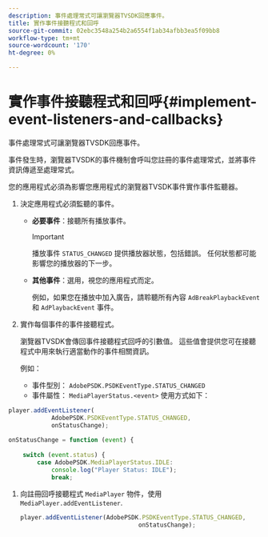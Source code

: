 ```yaml
---
description: 事件處理常式可讓瀏覽器TVSDK回應事件。
title: 實作事件接聽程式和回呼
source-git-commit: 02ebc3548a254b2a6554f1ab34afbb3ea5f09bb8
workflow-type: tm+mt
source-wordcount: '170'
ht-degree: 0%

---
```


# 實作事件接聽程式和回呼{#implement-event-listeners-and-callbacks}

事件處理常式可讓瀏覽器TVSDK回應事件。

事件發生時，瀏覽器TVSDK的事件機制會呼叫您註冊的事件處理常式，並將事件資訊傳遞至處理常式。

您的應用程式必須為影響您應用程式的瀏覽器TVSDK事件實作事件監聽器。

1. 決定應用程式必須監聽的事件。

   * **必要事件**：接聽所有播放事件。

     >[!IMPORTANT]
     >
     >播放事件 `STATUS_CHANGED` 提供播放器狀態，包括錯誤。 任何狀態都可能影響您的播放器的下一步。

   * **其他事件**：選用，視您的應用程式而定。

     例如，如果您在播放中加入廣告，請聆聽所有內容 `AdBreakPlaybackEvent` 和 `AdPlaybackEvent` 事件。

1. 實作每個事件的事件接聽程式。

   瀏覽器TVSDK會傳回事件接聽程式回呼的引數值。 這些值會提供您可在接聽程式中用來執行適當動作的事件相關資訊。

   例如：

   * 事件型別： `AdobePSDK.PSDKEventType.STATUS_CHANGED`
   * 事件屬性： `MediaPlayerStatus.<event>` 使用方式如下：

```js
player.addEventListener( 
            AdobePSDK.PSDKEventType.STATUS_CHANGED,  
            onStatusChange); 
 
onStatusChange = function (event) { 
 
    switch (event.status) { 
        case AdobePSDK.MediaPlayerStatus.IDLE: 
            console.log("Player Status: IDLE"); 
            break;
```

1. 向註冊回呼接聽程式 `MediaPlayer` 物件，使用 `MediaPlayer.addEventListener`.

   ```js
   player.addEventListener(AdobePSDK.PSDKEventType.STATUS_CHANGED,  
                                    onStatusChange);
   ```
